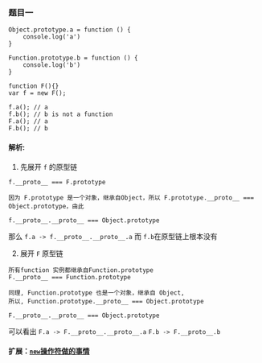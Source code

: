 
### 题目一
```
Object.prototype.a = function () {
    console.log('a')
}

Function.prototype.b = function () {
    console.log('b')
}

function F(){}
var f = new F();

f.a(); // a
f.b(); // b is not a function
F.a(); // a
F.b(); // b
```

#### 解析:
1. 先展开 `f` 的原型链

```
f.__proto__ === F.prototype

因为 F.prototype 是一个对象，继承自Object，所以 F.prototype.__proto__ === Object.prototype，由此

f.__proto__.__proto__ === Object.prototype
```
那么 `f.a -> f.__proto__.__proto__.a` 而 `f.b`在原型链上根本没有

2. 展开 `F` 原型链

```
所有function 实例都继承自Function.prototype
F.__proto__ === Function.prototype

同理, Function.prototype 也是一个对象，继承自 Object, 
所以, Function.prototype.__proto__ === Object.prototype

F.__proto__.__proto__ === Object.prototype

```
可以看出 `F.a -> F.__proto__.__proto__.a` `F.b -> F.__proto__.b`

#### 扩展：[`new`操作符做的事情](https://github.com/shuch/blog/issues/11#issue-598184637)

